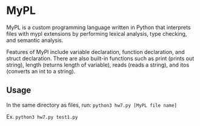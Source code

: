 # MyPL 

MyPL is a custom programming language written in Python that interprets files with mypl extensions by 
performing lexical analysis, type checking, and semantic analysis.

Features of MyPl include variable declaration, function declaration, and struct declaration. There are also built-in functions
such as print (prints out string), length (returns length of variable), reads (reads a string), and itos (converts an int to a string).

## Usage
In the same directory as files, run: `python3 hw7.py [MyPL file name]`

Ex. `python3 hw7.py test1.py`
